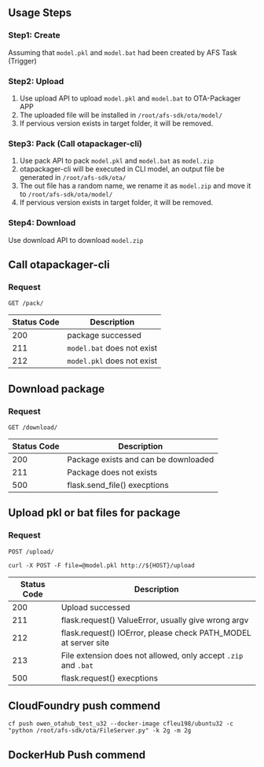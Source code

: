 
## Usage Steps

### Step1: Create

Assuming that `model.pkl` and `model.bat` had been created by AFS Task (Trigger)

### Step2: Upload

1. Use upload API to upload `model.pkl` and `model.bat` to OTA-Packager APP
2. The uploaded file will be installed in `/root/afs-sdk/ota/model/`
3. If pervious version exists in target folder, it will be removed.

### Step3: Pack (Call otapackager-cli)

1. Use pack API to pack `model.pkl` and `model.bat` as `model.zip`
2. otapackager-cli will be executed in CLI model, an output file be generated in `/root/afs-sdk/ota/`
3. The out file has a random name, we rename it as `model.zip` and move it to `/root/afs-sdk/ota/model/`
4. If pervious version exists in target folder, it will be removed.

### Step4: Download

Use download API to download `model.zip`

## Call otapackager-cli

### Request

`GET /pack/`

|Status Code           | Description                                                         |
|----------------------|---------------------------------------------------------------------|
|200                   | package successed                                                   |
|211                   | `model.bat` does not exist                                          |
|212                   | `model.pkl` does not exist                                          |

## Download package

### Request

`GET /download/`

|Status Code           | Description                                                         |
|----------------------|---------------------------------------------------------------------|
|200                   | Package exists and can be downloaded                                |
|211                   | Package does not exists                                             |
|500                   | flask.send_file() execptions                                        |


## Upload pkl or bat files for package 

### Request

`POST /upload/`

    curl -X POST -F file=@model.pkl http://${HOST}/upload

|Status Code           | Description                                                         |
|----------------------|---------------------------------------------------------------------|
|200                   | Upload successed                                                    |
|211                   | flask.request() ValueError, usually give wrong argv                 |
|212                   | flask.request() IOError, please check PATH_MODEL at server site     |
|213                   | File extension does not allowed, only accept `.zip` and `.bat`      |
|500                   | flask.request() execptions                                          |


## CloudFoundry push commend
`cf push owen_otahub_test_u32 --docker-image cfleu198/ubuntu32 -c "python /root/afs-sdk/ota/FileServer.py" -k 2g -m 2g`

## DockerHub Push commend
